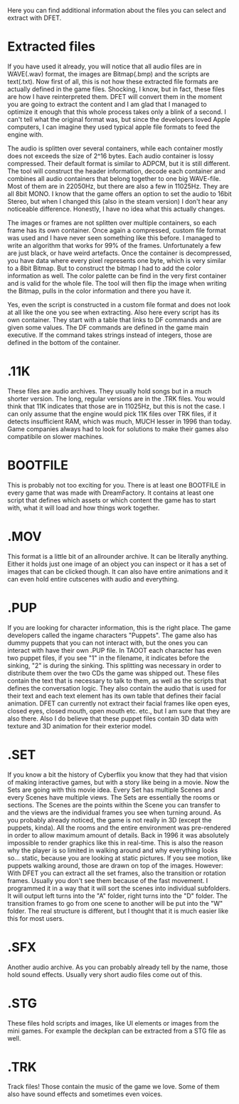 Here you can find additional information about the files you can select and extract with DFET.

# Extracted files
If you have used it already, you will notice that all audio files are in WAVE(.wav) format, the images are Bitmap(.bmp) and the scripts are text(.txt).
Now first of all, this is not how these extracted file formats are actually defined in the game files. Shocking, I know, but in fact, these files are how I have reinterpreted them.
DFET will convert them in the moment you are going to extract the content and I am glad that I managed to optimize it enough that this whole process takes only a blink of a second.
I can't tell what the original format was, but since the developers loved Apple computers, I can imagine they used typical apple file formats to feed the engine with.

The audio is splitten over several containers, while each container mostly does not exceeds the size of 2^16 bytes.
Each audio container is lossy compressed. Their default format is similar to ADPCM, but it is still different.
The tool will construct the header information, decode each container and combines all audio containers that belong together to one big WAVE-file.
Most of them are in 22050Hz, but there are also a few in 11025Hz. They are all 8bit MONO. I know that the game offers an option to set the audio to 16bit Stereo,
but when I changed this (also in the steam version) I don't hear any noticeable difference. Honestly, I have no idea what this actually changes.

The images or frames are not splitten over multiple containers, so each frame has its own container.
Once again a compressed, custom file format was used and I have never seen something like this before.
I managed to write an algorithm that works for 99% of the frames. Unfortunately a few are just black, or have weird artefacts.
Once the container is decompressed, you have data where every pixel represents one byte, which is very similar to a 8bit Bitmap.
But to construct the bitmap I had to add the color information as well. The color palette can be find in the very first container and is valid for the whole file.
The tool will then flip the image when writing the Bitmap, pulls in the color information and there you have it.

Yes, even the script is constructed in a custom file format and does not look at all like the one you see when extracting.
Also here every script has its own container.
They start with a table that links to DF commands and are given some values. The DF commands are defined in the game main executive.
If the command takes strings instead of integers, those are defined in the bottom of the container.

# .11K
These files are audio archives. They usually hold songs but in a much shorter version. The long, regular versions are in the .TRK files.
You would think that 11K indicates that those are in 11025Hz, but this is not the case.
I can only assume that the engine would pick 11K files over TRK files, if it detects insufficient RAM, which was much, MUCH lesser in 1996 than today.
Game companies always had to look for solutions to make their games also compatibile on slower machines.

# BOOTFILE
This is probably not too exciting for you. There is at least one BOOTFILE in every game that was made with DreamFactory.
It contains at least one script that defines which assets or which content the game has to start with, what it will load and how things work together.

# .MOV
This format is a little bit of an allrounder archive. It can be literally anything. Either it holds just one image of an object you can inspect or
it has a set of images that can be clicked though. It can also have entire animations and it can even hold entire cutscenes with audio and everything.

# .PUP
If you are looking for character information, this is the right place. The game developers called the ingame characters "Puppets".
The game also has dummy puppets that you can not interact with, but the ones you can interact with have their own .PUP file.
In TAOOT each character has even two puppet files, if you see "1" in the filename, it indicates before the sinking, "2" is during the sinking.
This splitting was necessary in order to distribute them over the two CDs the game was shipped out.
These files contain the text that is necessary to talk to them, as well as the scripts that defines the conversation logic.
They also contain the audio that is used for their text and each text element has its own table that defines their facial animation.
DFET can currently not extract their facial frames like open eyes, closed eyes, closed mouth, open mouth etc. etc., but I am sure that they are also there.
Also I do believe that these puppet files contain 3D data with texture and 3D animation for their exterior model.

# .SET
If you know a bit the history of Cyberflix you know that they had that vision of making interactive games, but with a story like being in a movie.
Now the Sets are going with this movie idea. Every Set has multiple Scenes and every Scenes have multiple views.
The Sets are essentially the rooms or sections. The Scenes are the points within the Scene you can transfer to and the views are the individual frames you see when turning around.
As you probably already noticed, the game is not really in 3D (except the puppets, kinda).
All the rooms and the entire environment was pre-rendered in order to allow maximum amount of details.
Back in 1996 it was absolutely impossible to render graphics like this in real-time. This is also the reason why the player is so limited in walking around
and why everything looks so... static, because you are looking at static pictures. If you see motion, like puppets walking around, those are drawn on top of the images.
However: With DFET you can extract all the set frames, also the transition or rotation frames. Usually you don't see them because of the fast movement.
I programmed it in a way that it will sort the scenes into individual subfolders. It will output left turns into the "A" folder, right turns into the "D" folder.
The transition frames to go from one scene to another will be put into the "W" folder. The real structure is different, but I thought that it is much easier like this for most users.

# .SFX
Another audio archive. As you can probably already tell by the name, those hold sound effects. Usually very short audio files come out of this.

# .STG
These files hold scripts and images, like UI elements or images from the mini games. For example the deckplan can be extracted from a STG file as well.

# .TRK
Track files! Those contain the music of the game we love. Some of them also have sound effects and sometimes even voices. 
